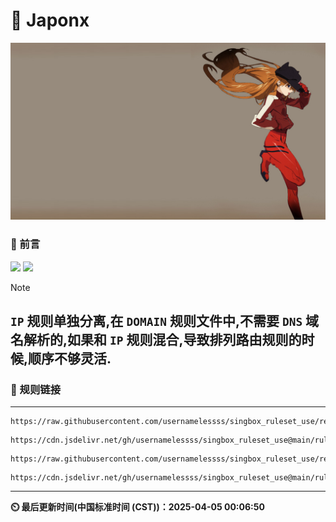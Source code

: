 
# 🧸 Japonx
![](https://raw.githubusercontent.com/usernamelessss/picture-bed/main/images/202504042256831.jpg)
### 📣 前言
![](https://shields.io/badge/-移除重复规则-ff69b4) ![](https://shields.io/badge/-IP&nbsp;规则单独存放不与&nbsp;DOMAIN&nbsp;等混合-green)
> [!NOTE]
**`IP` 规则单独分离,在 `DOMAIN` 规则文件中,不需要 `DNS` 域名解析的,如果和 `IP` 规则混合,导致排列路由规则的时候,顺序不够灵活.**
---

###  🔗 规则链接
---

```url
https://raw.githubusercontent.com/usernamelessss/singbox_ruleset_use/refs/heads/main/rule/Japonx/Japonx_No_IP.json
```

```url
https://cdn.jsdelivr.net/gh/usernamelessss/singbox_ruleset_use@main/rule/Japonx/Japonx_No_IP.json
```

```url
https://raw.githubusercontent.com/usernamelessss/singbox_ruleset_use/refs/heads/main/rule/Japonx/Japonx_No_IP.srs
```

```url
https://cdn.jsdelivr.net/gh/usernamelessss/singbox_ruleset_use@main/rule/Japonx/Japonx_No_IP.srs
```

---
**⏲️ 最后更新时间(中国标准时间 (CST))：2025-04-05 00:06:50**